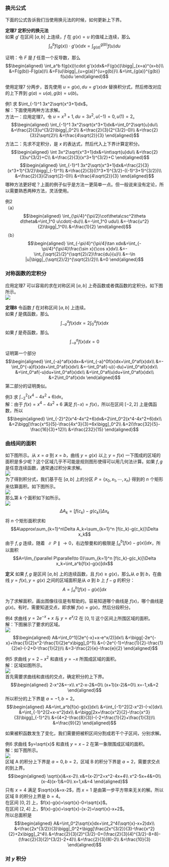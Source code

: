 ### 换元公式
下面的公式告诉我们当使用换元法的时候，如何更新上下界。

**定理7 定积分的换元法**  
如果 $g'$ 在区间 $[a,b]$ 上连续，$f$ 在 $g(x) =u$ 的值域上连续，那么
$$\int_a^b f(g(x))\cdot g'(x)dx=\int_{g(a)}^{g(b)} f(u)du$$

证明：令 $F$ 是 $f$ 任意一个反导数，那么
$$\begin{aligned}
\int_a^b f(g(x))\cdot g'(x)dx&=F(g(x))\bigg|_{x=a}^{x=b}\\
&=F(g(b))-F(g(a))\\
&=F(u)\bigg|_{u=g(a)}^{u=g(b)}\\
&=\int_{g(a)}^{g(b)} f(u)du
\end{aligned}$$

使用定理7 分两步，首先使用 $u=g(x), du=g'(x)dx$ 替换积分式，然后修改对应的上下界到 $g(a)=u(a), g(b)=u(b)$。

例1 求 $\int_{-1}^1 3x^2\sqrt{x^3+1}dx$。  
解：下面使用两种方法求解。  
方法一：应用定理7。令 $u=x^3+1,du=3x^2,u(-1)=0,u(1)=2$。
$$\begin{aligned}
\int_{-1}^1 3x^2\sqrt{x^3+1}dx&=\int_0^2\sqrt{u}du\\
&=\frac{2}{3}u^{3/2}\bigg|_0^2\\
&=\frac{2}{3}(2^{3/2}-0)\\
&=\frac{2}{3}2\sqrt{2}\\
&=\frac{4\sqrt{2}}{3}
\end{aligned}$$
方法二：先求不定积分，是 $x$ 的表达式，然后代入上下界计算定积分。
$$\begin{aligned}
\int 3x^2\sqrt{x^3+1}dx&=\int\sqrt{u}du\\
&=\frac{2}{3}u^{3/2}+C\\
&=\frac{2}{3}(x^3+1)^{3/2}+C
\end{aligned}$$
$$\begin{aligned}
\int_{-1}^1 3x^2\sqrt{x^3+1}dx&=\frac{2}{3}(x^3+1)^{3/2}\bigg|_{-1}^1\\
&=\frac{2}{3}((1^3+1)^{3/2}-((-1)^3+1)^{3/2})\\
&=\frac{2}{3}(2\sqrt{2}-0)\\
&=\frac{4\sqrt{2}}{3}
\end{aligned}$$
哪种方法更好呢？上面的例子似乎是方法一更简单一点。但一般说来没有定论，所以需要熟悉两种方法，灵活使用。

例2  
（a）
$$\begin{aligned}
\int_{\pi/4}^{\pi/2}\cot\theta\csc^2\theta d\theta&=\int_1^0 u\cdot(-du)\\
&=-\int_1^0 udu\\
&=-\frac{u^2}{2}\bigg|_1^0\\
&=\frac{1}{2}
\end{aligned}$$
（b）
$$\begin{aligned}
\int_{-\pi/4}^{\pi/4}\tan xdx&=\int_{-\pi/4}^{\pi/4}\frac{\sin x}{\cos x}dx\\
&=-\int_{\sqrt{2}/2}^{\sqrt{2}/2}\frac{du}{u}\\
&=-\ln |u|\bigg|_{\sqrt{2}/2}^{\sqrt{2}/2}\\
&=0
\end{aligned}$$

### 对称函数的定积分
应用定理7 可以容易的求在对称区间 $[a,b]$ 上奇函数或者偶函数的定积分。如下图所示。  
![](060.010.png)

**定理8** 令函数 $f$ 在对称区间 $[a,b]$ 上连续。  
如果 $f$ 是偶函数，那么
$$\int_{-a}^af(x)dx=2\int_0^af(x)dx$$
如果 $f$ 是奇函数，那么
$$\int_{-a}^af(x)dx=0$$

证明第一个部分
$$\begin{aligned}
\int_{-a}^af(x)dx=&=\int_{-a}^0f(x)dx+\int_0^af(x)dx\\
&=-\int_0^{-a}f(x)dx+\int_0^af(x)dx\\
&=-\int_0^af(-u)(-du)+\int_0^af(x)dx\\
&=\int_0^af(-u)du+\int_0^af(x)dx\\
&=\int_0^af(u)du+\int_0^af(x)dx\\
&=2\int_0^af(x)dx
\end{aligned}$$
第二部分的证明类似。

例3 求 $\int_{-2}^2(x^4-4x^2+6)dx$。  
解：由于 $f(x)=x^4-4x^2+6$ 满足 $f(-x)=f(x)$，所以在区间 $[-2,2]$ 上是偶函数，所以
$$\begin{aligned}
\int_{-2}^2(x^4-4x^2+6)dx&=2\int_0^2(x^4-4x^2+6)dx\\
&=2\bigg[\frac{x^5}{5}-\frac{4x^3}{3}+6x\bigg]_0^2\\
&=2(\frac{32}{5}-\frac{16}{3}+12)\\
&=\frac{232}{15}
\end{aligned}$$

### 曲线间的面积
如下图所示。从 $x=a$ 到 $x=b$，曲线 $y=g(x)$ 以上 $y=f(x)$ 一下围成的区域的面积是多少呢？这个区域几乎不可能是规则图形使得可以用几何法计算。如果 $f, g$ 是任意连续函数，通常通过积分来求解。  
![](060.020.png)  
为了得到积分式，我们基于在 $[a,b]$ 上的分区 $P=\{x_0,x_1,\cdots,x_n\}$ 得到的 $n$ 个矩形来估算面积。如下图所示。  
![](060.030.png)  
那么第 $k$ 个面积如下如所示。  
![](060.040.png)  
$$\Delta A_k=[f(c_k)-g(c_k)]\Delta x_k$$
将 $n$ 个矩形面积求和
$$A\approx\sum_{k=1}^n\Delta A_k=\sum_{k=1}^n [f(c_k)-g(c_k)]\Delta x_k$$
由于 $f,g$ 连续，随着 $\parallel P\parallel\to 0$，右边黎曼和的极限是 $\int_a^b[f(x)-g(x)]dx$，所以面积
$$A=\lim_{\parallel P\parallel\to 0}\sum_{k=1}^n [f(c_k)-g(c_k)]\Delta x_k=\int_a^b[f(x)-g(x)]dx$$

**定义** 如果 $f,g$ 是区间 $[a,b]$ 上的连续函数，且 $f(x)\geq g(x)$，那么从 $a$ 到 $b$，在曲线 $y=f(x),y=g(x)$ 之间的区域面积是从 $a$ 到 $b$ 上 $f-g$ 的积分：
$$A=\int_a^b[f(x)-g(x)]dx$$

为了求解面积，画出图像往往是有帮助的。容易知道哪个曲线是 $f(x)$，哪个曲线是 $g(x)$。有时，需要知道交点，即求解 $f(x)=g(x)$，然后分段积分。

例4 求曲线 $y=2e^{-x}+x$ 与 $y=e^x/2$ 在 $[0,1]$ 这个区间上所围区域的面积。  
解：下图展示了要求的区域。  
![](060.050.png)
$$\begin{aligned}
A&=\int_0^1[(2e^{-x}+x-e^x/2)]dx\\
&=\bigg[-2e^{-x}+\frac{1}{2}x^2-\frac{1}{2}e^x\bigg]_0^1\\
&=(-2e^{-1}+\frac{1}{2}-\frac{1}{2}e)-(-2+0-\frac{1}{2})\\
&=3-\frac{2}{e}-\frac{e}{2}
\end{aligned}$$

例5 求曲线 $y=2-x^2$ 和直线 $y=-x$ 所围成区域的面积。  
解：区域如图所示。  
![](060.060.png)  
首先需要求曲线和直线的交点，确定积分的上下界。
$$\begin{aligned}
2-x^2&=-x\\
x^2-x-2&=0\\
(x+1)(x-2)&=0\\
x=-1,x&=2
\end{aligned}$$
所以积分的上下界是 $a=-1,b=2$。
$$\begin{aligned}
A&=\int_a^b[f(x)-g(x)]dx\\
&=\int_{-1}^2[(2-x^2)-(-x)]dx\\
&=\int_{-1}^2(2+x-x^2)dx\\
&=\bigg[2x+\frac{x^2}{2}-\frac{x^3}{3}\bigg]_{-1}^2\\
&=(4+2-\frac{8}{3})-(-2+\frac{1}{2}+\frac{1}{3})\\
&=\frac{9}{2}
\end{aligned}$$

如果被积函数发生了变化，我们需要把被积区间分割成若干个子区间，分别求解。

例6 求曲线 $y=\sqrt{x}$ 和直线 $y=x-2$ 在第一象限围成区域的面积。  
解：如下图所示。  
![](060.070.png)  
区域 A 的积分上下界是 $a=0,b=2$，区域 B 的积分下界是 $a=2$，需要求交点的到上界。
$$\begin{aligned}
\sqrt{x}&=x-2\\
x&=(x-2)^2=x^2-4x+4\\
x^2-5x+4&=0\\
(x-4)(x-1)&=0\\
x=1,x&=4
\end{aligned}$$
只有 $x=4$ 满足 $\sqrt{x}&=x-2$，而 $x=1$ 是由第一步平方带来无关的解。所以区域 B 的积分上界是 $b=4$。  
在区间 $[0,2]$ 上，$f(x)-g(x)=\sqrt{x}-0=\sqrt{x}$。  
在区间 $[2,4]$ 上，$f(x)-g(x)=\sqrt{x}-(x-2)=\sqrt{x}-x+2$。  
所以总面积是
$$\begin{aligned}
A&=\int_0^2\sqrt{x}dx+\int_2^4(\sqrt{x}-x+2)dx\\
&=\frac{2x^{3/2}}{3}\bigg|_0^2+\bigg[\frac{2x^{3/2}}{3}-\frac{x^2}{2}+2x\bigg]_2^4\\
&=\frac{2}{3}(2)^{3/2}-0+(\frac{2}{3}(4)^{3/2}-8+8)-(\frac{2}{3}(2)^{3/2}-2+4)\\
&=\frac{2}{3}(8)-2\\
&=\frac{10}{3}
\end{aligned}$$

### 对 $y$ 积分
